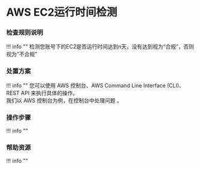 # AWS EC2运行时间检测

### 检查规则说明
!!! info ""
    检测您账号下的EC2是否运行时间达到n天，没有达到视为“合规”，否则视为“不合规”
    
### 处置方案
!!! info ""
    您可以使用 AWS 控制台、AWS Command Line Interface (CLI)、REST API 来执行具体的操作。   
    我们以 AWS 控制台为例，在控制台中处理问题 。


### 操作步骤
!!! info ""




### 帮助资源
!!! info ""
    